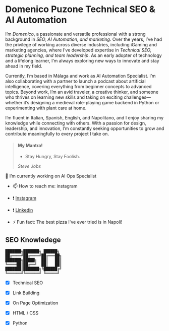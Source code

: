 
# Domenico Puzone Technical SEO & AI Automation

I’m *Domenico*, a passionate and versatile professional with a strong background in *SEO, AI Automation, and marketing*. Over the years, I’ve had the privilege of working across diverse industries, including iGaming and marketing agencies, where I’ve developed expertise in *Technical SEO, strategic planning, and team leadership*. As an early adopter of technology and a lifelong learner, I’m always exploring new ways to innovate and stay ahead in my field.

Currently, I’m based in Málaga and work as AI Automation Specialist. I’m also collaborating with a partner to launch a podcast about artificial intelligence, covering everything from beginner concepts to advanced topics. Beyond work, I’m an avid traveler, a creative thinker, and someone who thrives on learning new skills and taking on exciting challenges—whether it’s designing a medieval role-playing game backend in Python or experimenting with plant care at home.

I’m fluent in Italian, Spanish, English, and Napolitano, and I enjoy sharing my knowledge while connecting with others. With a passion for design, leadership, and innovation, I’m constantly seeking opportunities to grow and contribute meaningfully to every project I take on.

> #### My Mantra!
>
> - Stay Hungry, Stay Foolish.
>
>  *Steve Jobs*

🔭 I’m currently working on AI Ops Specialist

- 📫 How to reach me: instagram 
-  :exclamation: [Instagram](https://www.instagram.com/wanderingspot)
-  :exclamation: [Linkedin](https://www.linkedin.com/in/domenicopuzone/)

- ⚡ Fun fact: The best pizza I've ever tried is in Napoli!

## SEO Knowledege
```
███████╗███████╗ ██████╗ 
██╔════╝██╔════╝██╔═══██╗
███████╗█████╗  ██║   ██║
╚════██║██╔══╝  ██║   ██║
███████║███████╗╚██████╔╝
╚══════╝╚══════╝ ╚═════╝ 
```

- [x] Technical SEO
- [x] Link Building 
- [x] On Page Optimization
- [x] HTML / CSS
- [x] Python

